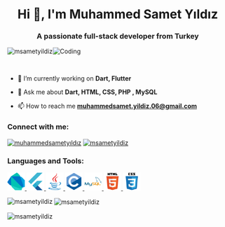 <h1 align="center">Hi 👋, I'm Muhammed Samet Yıldız</h1>
<h3 align="center">A passionate full-stack developer from Turkey</h3>
<img align="right" alt="Coding" width="400" src="https://cdn.dribbble.com/users/1162077/screenshots/3848914/programmer.gif">

<p align="left"> <img src="https://komarev.com/ghpvc/?username=msametyildiz&label=Profile%20views&color=0e75b6&style=flat" alt="msametyildiz" /> </p>

<p align="left"> <a href="https://twitter.com/" target="blank"><img src="https://img.shields.io/twitter/follow/?logo=twitter&style=for-the-badge" alt="" /></a> </p>

- 🔭 I’m currently working on **Dart, Flutter**

- 💬 Ask me about **Dart, HTML, CSS, PHP , MySQL**

- 📫 How to reach me **muhammedsamet.yildiz.06@gmail.com**

<h3 align="left">Connect with me:</h3>
<p align="left">
<a href="https://linkedin.com/in/muhammedsametyıldız" target="blank"><img align="center" src="https://raw.githubusercontent.com/rahuldkjain/github-profile-readme-generator/master/src/images/icons/Social/linked-in-alt.svg" alt="muhammedsametyıldız" height="30" width="40" /></a>
<a href="https://instagram.com/msametyildiz" target="blank"><img align="center" src="https://raw.githubusercontent.com/rahuldkjain/github-profile-readme-generator/master/src/images/icons/Social/instagram.svg" alt="msametyildiz" height="30" width="40" /></a>
</p>

<h3 align="left">Languages and Tools:</h3>
<p align="left">
  <a href="https://www.dart.dev/" target="_blank" rel="noreferrer"> <img src="https://github.com/devicons/devicon/blob/master/icons/dart/dart-original.svg" alt="dart" width="40" height="40"/> </a>
  <a href="https://flutter.dev/" target="_blank" rel="noreferrer"> <img src="https://github.com/devicons/devicon/blob/master/icons/flutter/flutter-original.svg" alt="flutter" width="40" height="40"/> </a>
  <a href="https://www.java.com/" target="_blank" rel="noreferrer"> <img src="https://github.com/devicons/devicon/blob/master/icons/java/java-original.svg" alt="java" width="40" height="40"/> </a>
  <a href="https://en.wikipedia.org/wiki/C_(programming_language)" target="_blank" rel="noreferrer"> <img src="https://github.com/devicons/devicon/blob/master/icons/c/c-original.svg" alt="c" width="40" height="40"/> </a>
  <a href="https://www.mysql.com/" target="_blank" rel="noreferrer"> <img src="https://github.com/devicons/devicon/blob/master/icons/mysql/mysql-original-wordmark.svg" alt="mysql" width="40" height="40"/> </a>
  <a href="https://www.w3schools.com/html/" target="_blank" rel="noreferrer"> <img src="https://github.com/devicons/devicon/blob/master/icons/html5/html5-original-wordmark.svg" alt="html5" width="40" height="40"/> </a>
  <a href="https://www.w3schools.com/css/" target="_blank" rel="noreferrer"> <img src="https://github.com/devicons/devicon/blob/master/icons/css3/css3-original-wordmark.svg" alt="css3" width="40" height="40"/> </a>
</p>

<p><img align="left" src="https://github-readme-stats.vercel.app/api/top-langs?username=msametyildiz&show_icons=true&locale=en&layout=compact" alt="msametyildiz" /></p>

<p>&nbsp;<img align="center" src="https://github-readme-stats.vercel.app/api?username=msametyildiz&show_icons=true&locale=en" alt="msametyildiz" /></p>

<p><img align="center" src="https://github-readme-streak-stats.herokuapp.com/?user=msametyildiz&" alt="msametyildiz" /></p>
